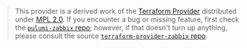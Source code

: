 > This provider is a derived work of the [Terraform Provider](https://github.com/tpretz/terraform-provider-zabbix)
> distributed under [MPL 2.0](https://www.mozilla.org/en-US/MPL/2.0/). If you encounter a bug or missing feature,
> first check the [`pulumi-zabbix` repo](https://github.com/pulumi/pulumi-xyz/issues); however, if that doesn't turn up anything,
> please consult the source [`terraform-provider-zabbix` repo](https://github.com/tpretz/terraform-provider-zabbix/issues).
